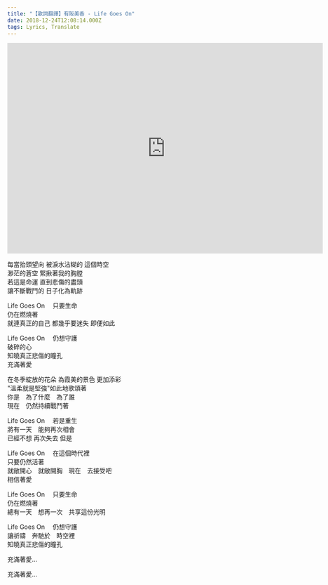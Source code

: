 ```yaml
---
title: "【歌詞翻譯】有阪美香 - Life Goes On"
date: 2018-12-24T12:08:14.000Z
tags: Lyrics, Translate
---
```


<iframe width="720" height="480" src="https://www.youtube.com/embed/aKiyVqmDxAI" frameborder="0" allow="accelerometer; autoplay; clipboard-write; encrypted-media; gyroscope; picture-in-picture" allowfullscreen></iframe>

每當抬頭望向 被淚水沾糊的 這個時空
<br>渺茫的蒼空 緊揪著我的胸膛
<br>若這是命運 直到悲傷的盡頭
<br>讓不斷戰鬥的 日子化為軌跡

Life Goes On 　只要生命
<br>仍在燃燒著
<br>就連真正的自己 都幾乎要迷失 即便如此

Life Goes On 　仍想守護
<br>破碎的心
<br>知曉真正悲傷的瞳孔
<br>充滿著愛

在冬季綻放的花朵 為霞美的景色 更加添彩
<br>"溫柔就是堅強"如此地歌頌著
<br>你是　為了什麼　為了誰
<br>現在　仍然持續戰鬥著

Life Goes On 　若是重生
<br>將有一天　能夠再次相會
<br>已經不想 再次失去 但是

Life Goes On 　在這個時代裡
<br>只要仍然活著
<br>就敞開心　就敞開胸　現在　去接受吧
<br>相信著愛

Life Goes On 　只要生命
<br>仍在燃燒著
<br>總有一天　想再一次　共享這份光明

Life Goes On 　仍想守護
<br>讓祈禱　奔馳於　時空裡
<br>知曉真正悲傷的瞳孔

充滿著愛...

充滿著愛...
